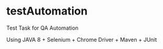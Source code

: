 # testAutomation
Test Task for QA Automation

Using JAVA 8 + Selenium + Chrome Driver + Maven + JUnit
